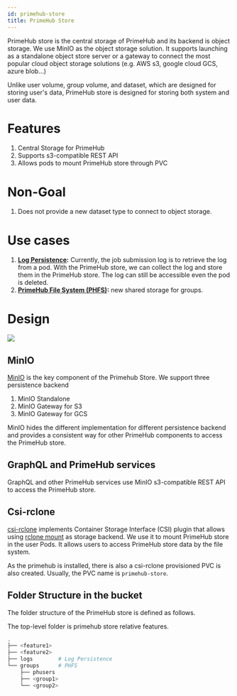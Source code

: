 ```yaml
---
id: primehub-store
title: PrimeHub Store
---
```


PrimeHub store is the central storage of PrimeHub and its backend is object storage. We use MinIO as the object storage solution. It supports launching as a standalone object store server or a gateway to connect the most popular cloud object storage solutions (e.g. AWS s3, google cloud GCS, azure blob...)

Unlike user volume, group volume, and dataset, which are designed for storing user's data, PrimeHub store is designed for storing both system and user data.

# Features

1. Central Storage for PrimeHub
1. Supports s3-compatible REST API
1. Allows pods to mount PrimeHub store through PVC


# Non-Goal

1. Does not provide a new dataset type to connect to object storage.

# Use cases

1. **[Log Persistence](./log-persistence):** Currently, the job submission log is to retrieve the log from a pod. With the PrimeHub store, we can collect the log and store them in the PrimeHub store. The log can still be accessible even the pod is deleted.
1. **[PrimeHub File System (PHFS)](./phfs):** new shared storage for groups.

# Design

![](assets/primehub-store.png)

## MinIO

[MinIO](https://min.io/) is the key component of the Primehub Store. We support three persistence backend

1. MinIO Standalone
1. MinIO Gateway for S3
1. MinIO Gateway for GCS

MinIO hides the different implementation for different persistence backend and provides a consistent way for other PrimeHub components to access the PrimeHub store.

## GraphQL and PrimeHub services

GraphQL and other PrimeHub services use MinIO s3-compatible REST API to access the PrimeHub store.

## Csi-rclone

[csi-rclone](https://github.com/wunderio/csi-rclone) implements Container Storage Interface (CSI) plugin that allows using [rclone mount](https://rclone.org/) as storage backend. We use it to mount PrimeHub store in the user Pods. It allows users to access PrimeHub store data by the file system.

As the primehub is installed, there is also a csi-rclone provisioned PVC is also created. Usually, the PVC name is `primehub-store`.


## Folder Structure in the bucket

The folder structure of the PrimeHub store is defined as follows.

The top-level folder is primehub store relative features.


```bash
.
├── <feature1>
├── <feature2>
├── logs        # Log Persistence
└── groups      # PHFS
    ├── phusers
    ├── <group1>
    └── <group2>
```